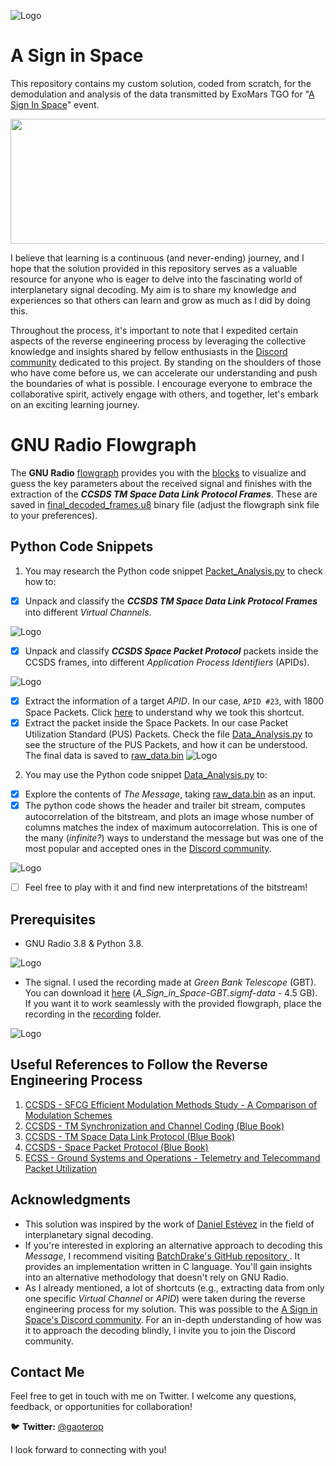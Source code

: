 ![Logo](resources/logo.gif)
# A Sign in Space
This repository contains my custom solution, coded from scratch, for the demodulation and analysis of the data transmitted by ExoMars TGO for "[A Sign In Space](https://asignin.space)" event.

<p align="center">
  <img width="600" height="200" src="resources/tgo.png">
</p>

I believe that learning is a continuous (and never-ending) journey, and I hope that the solution provided in this repository serves as a valuable resource for anyone who is eager to delve into the fascinating world of interplanetary signal decoding. My aim is to share my knowledge and experiences so that others can learn and grow as much as I did by doing this. 

Throughout the process, it's important to note that I expedited certain aspects of the reverse engineering process by leveraging the collective knowledge and insights shared by fellow enthusiasts in the [Discord community](https://discord.com/invite/2upxzmZkqY) dedicated to this project. By standing on the shoulders of those who have come before us, we can accelerate our understanding and push the boundaries of what is possible. I encourage everyone to embrace the collaborative spirit, actively engage with others, and together, let's embark on an exciting learning journey.

# GNU Radio Flowgraph
The **GNU Radio** [flowgraph](Demodulation.grc) provides you with the [blocks](resources/Demodulation.pdf) to visualize and guess the key parameters about the received signal and finishes with the extraction of the **_CCSDS TM Space Data Link Protocol Frames_**. These are saved in [final_decoded_frames.u8](final_decoded_frames.u8) binary file (adjust the flowgraph sink file to your preferences).

## Python Code Snippets

1. You may research the Python code snippet [Packet_Analysis.py](Analysis/Packet_Analysis.py) to check how to:
 - [x] Unpack and classify the **_CCSDS TM Space Data Link Protocol Frames_** into different _Virtual Channels_.

 ![Logo](resources/virtual_channels.png)
 
- [x] Unpack and classify **_CCSDS Space Packet Protocol_** packets inside the CCSDS frames, into different _Application Process Identifiers_ (APIDs).

![Logo](resources/apids.png)

- [x] Extract the information of a target _APID_. In our case, `APID #23`, with 1800 Space Packets. Click [here](https://youtu.be/zgQq36IR-Lk?t=2408) to understand why we took this shortcut.
- [x]  Extract the packet inside the Space Packets. In our case Packet Utilization Standard (PUS) Packets. Check the file [Data_Analysis.py](Analysis/Data_reverse_engineering) to see the structure of the PUS Packets, and how it can be understood. The final data is saved to [raw_data.bin](Analysis/raw_data.bin)
![Logo](resources/Data_Memory_Dump.png)

2. You may use the Python code snippet [Data_Analysis.py](Analysis/Data_Analysis.py) to:

- [x] Explore the contents of *The Message*, taking [raw_data.bin](Analysis/raw_data.bin) as an input.
- [x] The python code shows the header and trailer bit stream, computes autocorrelation of the bitstream, and plots an image whose number of columns matches the index of maximum autocorrelation. This is one of the many (*infinite?*) ways to understand the message but was one of the most popular and accepted ones in the [Discord community](https://discord.com/invite/2upxzmZkqY).
      
![Logo](resources/The_Message_asImage.png)

- [ ] Feel free to play with it and find new interpretations of the bitstream!

## Prerequisites

- GNU Radio 3.8 & Python 3.8.

![Logo](resources/gnuradio.png)

- The signal. I used the recording made at *Green Bank Telescope* (GBT).  You can download it [here](https://zenodo.org/record/7982936#.ZHXl_3ZBy3B) (*A_Sign_in_Space-GBT.sigmf-data* - 4.5 GB). If you want it to work seamlessly with the provided flowgraph, place the recording in the [recording](recording/) folder.

![Logo](resources/GBT.png)

## Useful References to Follow the Reverse Engineering Process
1. [CCSDS - SFCG Efficient Modulation Methods Study - A Comparison of Modulation Schemes](resources/CCSDS-SFCG_Efficient_Modulation_Methods_Study-A_Comparison_of_Modulation_Schemes.pdf)
2. [CCSDS - TM Synchronization and Channel Coding (Blue Book)](resources/CCSDS_TM_Synchronization_and_Channel_Coding.pdf)
3. [CCSDS - TM Space Data Link Protocol (Blue Book)](resources/CCSDS_TM_Space_Data_Link_Protocol.pdf)
4. [CCSDS - Space Packet Protocol (Blue Book)](resources/CCSDS_Space_Packet_Protocol.pdf)
5. [ECSS - Ground Systems and Operations - Telemetry and Telecommand Packet Utilization](resources/ECSS_Ground_Systems_and_Operations-Telemetry_and_Telecommand_Packet_Utilization.pdf)

## Acknowledgments

-   This solution was inspired by the work of [Daniel Estévez](https://github.com/daniestevez/grcon2020-workshop/) in the field of interplanetary signal decoding.
- If you're interested in exploring an alternative approach to decoding this *Message*, I recommend visiting [BatchDrake's GitHub repository ](https://github.com/BatchDrake/ASignInSpace). It provides an implementation written in C language. You'll gain insights into an alternative methodology that doesn't rely on GNU Radio.
- As I already mentioned, a lot of shortcuts (e.g., extracting data from only one specific *Virtual Channel* or *APID*) were taken during the reverse engineering process for my solution. This was possible to the [A Sign in Space's Discord community](https://discord.com/invite/2upxzmZkqY). For an in-depth understanding of how was it to approach the decoding blindly, I invite you to join the Discord community. 

## Contact Me

Feel free to get in touch with me on Twitter. I welcome any questions, feedback, or opportunities for collaboration!

🐦 **Twitter:** [@gaoterop](https://twitter.com/gaoterop)

I look forward to connecting with you!
